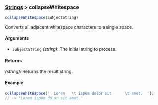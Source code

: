 ### [Strings](../) > collapseWhitespace

```js
collapseWhitespace(subjectString)
```

Converts all adjacent whitespace characters to a single space.

#### Arguments

- `subjectString` _(string)_: The initial string to process.

#### Returns

_(string)_: Returns the result string.

#### Example
```js
collapseWhitespace('  Lorem   \t ispum dolor sit      \t amet.  ');
// -> 'Lorem ispum dolor sit amet.'
```
